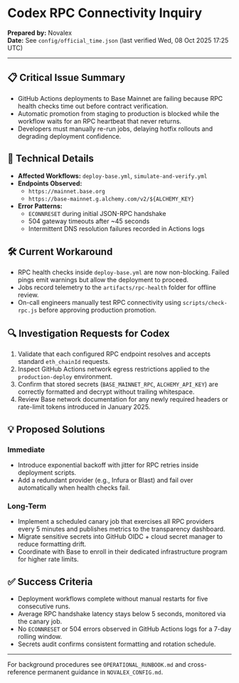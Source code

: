 # Codex RPC Connectivity Inquiry
**Prepared by:** Novalex  
**Date:** See `config/official_time.json` (last verified Wed, 08 Oct 2025 17:25 UTC)

---

## 📋 Critical Issue Summary
- GitHub Actions deployments to Base Mainnet are failing because RPC health checks time out before contract verification.
- Automatic promotion from staging to production is blocked while the workflow waits for an RPC heartbeat that never returns.
- Developers must manually re-run jobs, delaying hotfix rollouts and degrading deployment confidence.

## 🧪 Technical Details
- **Affected Workflows:** `deploy-base.yml`, `simulate-and-verify.yml`
- **Endpoints Observed:**
  - `https://mainnet.base.org`
  - `https://base-mainnet.g.alchemy.com/v2/${ALCHEMY_KEY}`
- **Error Patterns:**
  - `ECONNRESET` during initial JSON-RPC handshake
  - 504 gateway timeouts after ~45 seconds
  - Intermittent DNS resolution failures recorded in Actions logs

## 🛠️ Current Workaround
- RPC health checks inside `deploy-base.yml` are now non-blocking. Failed pings emit warnings but allow the deployment to proceed.
- Jobs record telemetry to the `artifacts/rpc-health` folder for offline review.
- On-call engineers manually test RPC connectivity using `scripts/check-rpc.js` before approving production promotion.

## 🔍 Investigation Requests for Codex
1. Validate that each configured RPC endpoint resolves and accepts standard `eth_chainId` requests.
2. Inspect GitHub Actions network egress restrictions applied to the `production-deploy` environment.
3. Confirm that stored secrets (`BASE_MAINNET_RPC`, `ALCHEMY_API_KEY`) are correctly formatted and decrypt without trailing whitespace.
4. Review Base network documentation for any newly required headers or rate-limit tokens introduced in January 2025.

## 💡 Proposed Solutions
### Immediate
- Introduce exponential backoff with jitter for RPC retries inside deployment scripts.
- Add a redundant provider (e.g., Infura or Blast) and fail over automatically when health checks fail.

### Long-Term
- Implement a scheduled canary job that exercises all RPC providers every 5 minutes and publishes metrics to the transparency dashboard.
- Migrate sensitive secrets into GitHub OIDC + cloud secret manager to reduce formatting drift.
- Coordinate with Base to enroll in their dedicated infrastructure program for higher rate limits.

## ✅ Success Criteria
- Deployment workflows complete without manual restarts for five consecutive runs.
- Average RPC handshake latency stays below 5 seconds, monitored via the canary job.
- No `ECONNRESET` or 504 errors observed in GitHub Actions logs for a 7-day rolling window.
- Secrets audit confirms consistent formatting and rotation schedule.

---
For background procedures see `OPERATIONAL_RUNBOOK.md` and cross-reference permanent guidance in `NOVALEX_CONFIG.md`.